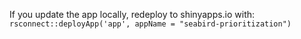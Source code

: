 If you update the app locally, redeploy to shinyapps.io with:
`rsconnect::deployApp('app', appName = "seabird-prioritization")`
